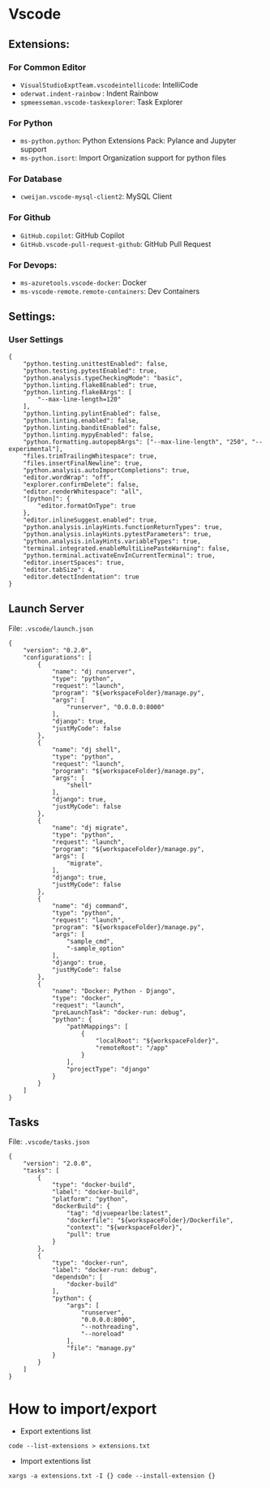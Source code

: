 # Vscode

## Extensions:

### For Common Editor

- `VisualStudioExptTeam.vscodeintellicode`: IntelliCode
- `oderwat.indent-rainbow` : Indent Rainbow
- `spmeesseman.vscode-taskexplorer`: Task Explorer

### For Python

- `ms-python.python`: Python Extensions Pack: Pylance and Jupyter support
- `ms-python.isort`: Import Organization support for python files

### For Database

- `cweijan.vscode-mysql-client2`: MySQL Client

### For Github

- `GitHub.copilot`: GitHub Copilot
- `GitHub.vscode-pull-request-github`: GitHub Pull Request

### For Devops:

- `ms-azuretools.vscode-docker`: Docker
- `ms-vscode-remote.remote-containers`: Dev Containers

## Settings:

### User Settings

```
{
    "python.testing.unittestEnabled": false,
    "python.testing.pytestEnabled": true,
    "python.analysis.typeCheckingMode": "basic",
    "python.linting.flake8Enabled": true,
    "python.linting.flake8Args": [
        "--max-line-length=120"
    ],
    "python.linting.pylintEnabled": false,
    "python.linting.enabled": false,
    "python.linting.banditEnabled": false,
    "python.linting.mypyEnabled": false,
    "python.formatting.autopep8Args": ["--max-line-length", "250", "--experimental"],
    "files.trimTrailingWhitespace": true,
    "files.insertFinalNewline": true,
    "python.analysis.autoImportCompletions": true,
    "editor.wordWrap": "off",
    "explorer.confirmDelete": false,
    "editor.renderWhitespace": "all",
    "[python]": {
        "editor.formatOnType": true
    },
    "editor.inlineSuggest.enabled": true,
    "python.analysis.inlayHints.functionReturnTypes": true,
    "python.analysis.inlayHints.pytestParameters": true,
    "python.analysis.inlayHints.variableTypes": true,
    "terminal.integrated.enableMultiLinePasteWarning": false,
    "python.terminal.activateEnvInCurrentTerminal": true,
    "editor.insertSpaces": true,
    "editor.tabSize": 4,
    "editor.detectIndentation": true
}

```

## Launch Server

File: `.vscode/launch.json`

```
{
    "version": "0.2.0",
    "configurations": [
        {
            "name": "dj runserver",
            "type": "python",
            "request": "launch",
            "program": "${workspaceFolder}/manage.py",
            "args": [
                "runserver", "0.0.0.0:8000"
            ],
            "django": true,
            "justMyCode": false
        },
        {
            "name": "dj shell",
            "type": "python",
            "request": "launch",
            "program": "${workspaceFolder}/manage.py",
            "args": [
                "shell"
            ],
            "django": true,
            "justMyCode": false
        },
        {
            "name": "dj migrate",
            "type": "python",
            "request": "launch",
            "program": "${workspaceFolder}/manage.py",
            "args": [
                "migrate",
            ],
            "django": true,
            "justMyCode": false
        },
        {
            "name": "dj command",
            "type": "python",
            "request": "launch",
            "program": "${workspaceFolder}/manage.py",
            "args": [
                "sample_cmd",
                "-sample_option"
            ],
            "django": true,
            "justMyCode": false
        },
        {
            "name": "Docker: Python - Django",
            "type": "docker",
            "request": "launch",
            "preLaunchTask": "docker-run: debug",
            "python": {
                "pathMappings": [
                    {
                        "localRoot": "${workspaceFolder}",
                        "remoteRoot": "/app"
                    }
                ],
                "projectType": "django"
            }
        }
    ]
}
```

## Tasks

File: `.vscode/tasks.json`

```
{
    "version": "2.0.0",
    "tasks": [
        {
            "type": "docker-build",
            "label": "docker-build",
            "platform": "python",
            "dockerBuild": {
                "tag": "djvuepearlbe:latest",
                "dockerfile": "${workspaceFolder}/Dockerfile",
                "context": "${workspaceFolder}",
                "pull": true
            }
        },
        {
            "type": "docker-run",
            "label": "docker-run: debug",
            "dependsOn": [
                "docker-build"
            ],
            "python": {
                "args": [
                    "runserver",
                    "0.0.0.0:8000",
                    "--nothreading",
                    "--noreload"
                ],
                "file": "manage.py"
            }
        }
    ]
}

```

# How to import/export

* Export extentions list
```
code --list-extensions > extensions.txt
```

* Import extentions list
```
xargs -a extensions.txt -I {} code --install-extension {}
```
